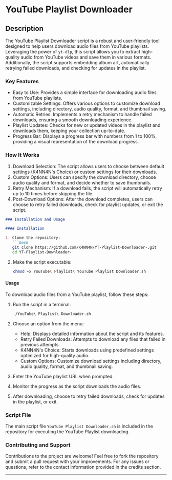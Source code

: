 



# YouTube Playlist Downloader

## Description

The YouTube Playlist Downloader script is a robust and user-friendly tool designed to help users download audio files from YouTube playlists. Leveraging the power of `yt-dlp`, this script allows you to extract high-quality audio from YouTube videos and save them in various formats. Additionally, the script supports embedding album art, automatically retrying failed downloads, and checking for updates in the playlist.

### Key Features

- Easy to Use: Provides a simple interface for downloading audio files from YouTube playlists.
- Customizable Settings: Offers various options to customize download settings, including directory, audio quality, format, and thumbnail saving.
- Automatic Retries: Implements a retry mechanism to handle failed downloads, ensuring a smooth downloading experience.
- Playlist Updates: Checks for new or updated videos in the playlist and downloads them, keeping your collection up-to-date.
- Progress Bar: Displays a progress bar with numbers from 1 to 100%, providing a visual representation of the download progress.

### How It Works

1. Download Selection: The script allows users to choose between default settings (K4NN4N's Choice) or custom settings for their downloads.
2. Custom Options: Users can specify the download directory, choose audio quality and format, and decide whether to save thumbnails.
3. Retry Mechanism: If a download fails, the script will automatically retry up to 10 times before skipping the file.
4. Post-Download Options: After the download completes, users can choose to retry failed downloads, check for playlist updates, or exit the script.

```markdown
### Installation and Usage

#### Installation

1. Clone the repository:
   ```bash
   git clone https://github.com/K4NN4N/YT-Playlist-Downloader-.git
   cd YT-Playlist-Downloader-
   ```
2. Make the script executable:
   ```bash
   chmod +x YouTube\ Playlist\ YouTube Playlist Downloader.sh
   ```

#### Usage

To download audio files from a YouTube playlist, follow these steps:

1. Run the script in a terminal:
   ```bash
   ./YouTube\ Playlist\ Downloader.sh
   ```

2. Choose an option from the menu:
   - Help: Displays detailed information about the script and its features.
   - Retry Failed Downloads: Attempts to download any files that failed in previous attempts.
   - K4NN4N's Choice: Starts downloads using predefined settings optimized for high-quality audio.
   - Custom Options: Customize download settings including directory, audio quality, format, and thumbnail saving.

3. Enter the YouTube playlist URL when prompted.

4. Monitor the progress as the script downloads the audio files.

5. After downloading, choose to retry failed downloads, check for updates in the playlist, or exit.

### Script File

The main script file `YouTube Playlist Downloader.sh` is included in the repository for executing the YouTube Playlist downloading.

### Contributing and Support

Contributions to the project are welcome! Feel free to fork the repository and submit a pull request with your improvements. For any issues or questions, refer to the contact information provided in the credits section.

---
